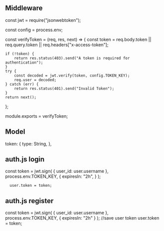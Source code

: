## Middleware
const jwt = require("jsonwebtoken");

const config = process.env;

const verifyToken = (req, res, next) => {
    const token = 
        req.body.token || req.query.token || req.headers["x-access-token"];
    
    if (!token) {
        return res.status(403).send("A token is required for authentication");
    }
    try {
        const decoded = jwt.verify(token, config.TOKEN_KEY);
        req.user = decoded;
    } catch (err) {
        return res.status(401).send("Invalid Token");
    }
    return next();
};

module.exports = verifyToken;

## Model

token: {
    type: String,
  },

## auth.js login
  const token = jwt.sign(
        { user_id: user.username },
        process.env.TOKEN_KEY,
        {
          expiresIn: "2h",
        }
      );

      user.token = token;

## auth.js register
const token = jwt.sign(
      { user_id: user.username },
      process.env.TOKEN_KEY,
      {
        expiresIn: "2h"
      }
    );
    //save user token
    user.token = token;


